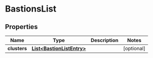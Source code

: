 

# BastionsList

## Properties

Name | Type | Description | Notes
------------ | ------------- | ------------- | -------------
**clusters** | [**List&lt;BastionListEntry&gt;**](BastionListEntry.md) |  |  [optional]



